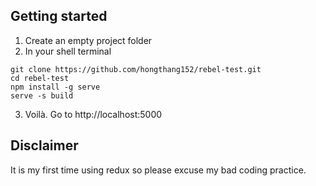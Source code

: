 ## Getting started

1) Create an empty project folder
2) In your shell terminal
```
git clone https://github.com/hongthang152/rebel-test.git
cd rebel-test
npm install -g serve
serve -s build
```
3) Voilà. Go to http://localhost:5000

## Disclaimer
It is my first time using redux so please excuse my bad coding practice.
